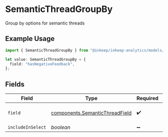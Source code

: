 # SemanticThreadGroupBy

Group by options for semantic threads

## Example Usage

```typescript
import { SemanticThreadGroupBy } from "@inkeep/inkeep-analytics/models/components";

let value: SemanticThreadGroupBy = {
  field: "hasNegativeFeedback",
};
```

## Fields

| Field                                                                            | Type                                                                             | Required                                                                         | Description                                                                      |
| -------------------------------------------------------------------------------- | -------------------------------------------------------------------------------- | -------------------------------------------------------------------------------- | -------------------------------------------------------------------------------- |
| `field`                                                                          | [components.SemanticThreadField](../../models/components/semanticthreadfield.md) | :heavy_check_mark:                                                               | Available fields for SemanticThread                                              |
| `includeInSelect`                                                                | *boolean*                                                                        | :heavy_minus_sign:                                                               | N/A                                                                              |